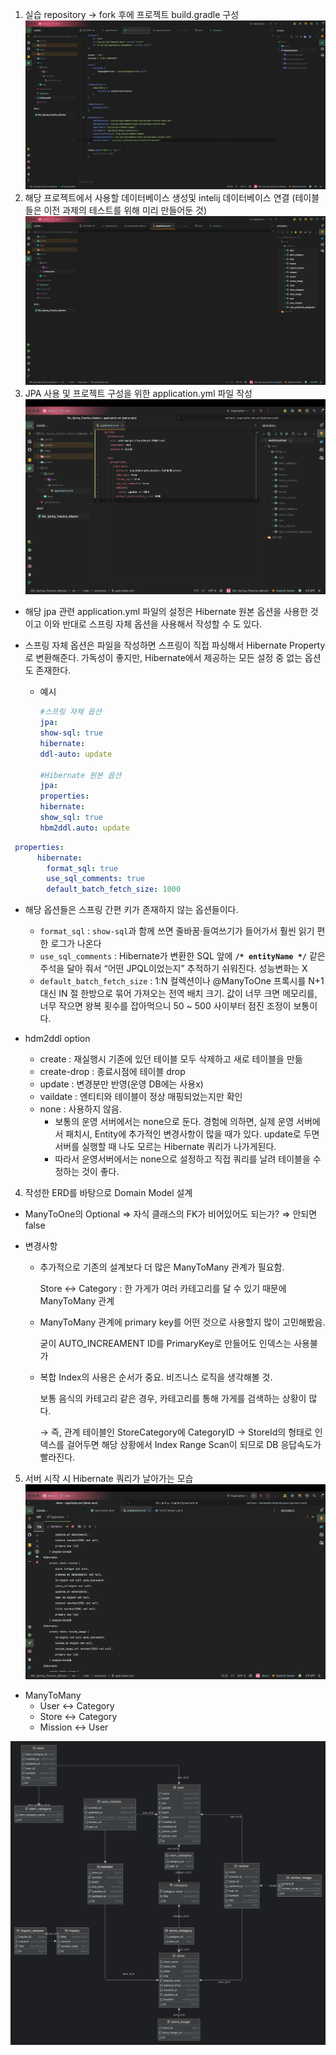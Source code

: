 1. 실습 repository → fork 후에 프로젝트 build.gradle 구성
![1.png](imgs%2F1.png)
2. 해당 프로젝트에서 사용할 데이터베이스 생성및 intelij 데이터베이스 연결 (테이블들은 이전 과제의 테스트를 위해 미리 만들어둔 것)
![2.png](imgs%2F2.png)
3. JPA 사용 및 프로젝트 구성을 위한 application.yml 파일 작성
![3.png](imgs%2F3.png)
- 해당 jpa 관련 application.yml 파일의 설정은 Hibernate 원본 옵션을 사용한 것이고 이와 반대로 스프링 자체 옵션을 사용해서 작성할 수 도 있다.


- 스프링 자체 옵션은 파일을 작성하면 스프링이 직접 파싱해서 Hibernate Property로 변환해준다.
가독성이 좋지만, Hibernate에서 제공하는 모든 설정 중 없는 옵션도 존재한다.
    - 예시
        ```yaml
        #스프링 자체 옵션
        jpa:
        show-sql: true
        hibernate:
        ddl-auto: update
        
        #Hibernate 원본 옵션
        jpa:
        properties:
        hibernate:
        show_sql: true
        hbm2ddl.auto: update
        ```

```yaml
 properties:
      hibernate:
        format_sql: true                
        use_sql_comments: true          
        default_batch_fetch_size: 1000  
```

- 해당 옵션들은 스프링 간편 키가 존재하지 않는 옵션들이다.
    - `format_sql` : `show-sql`과 함께 쓰면 줄바꿈·들여쓰기가 들어가서 훨씬 읽기 편한 로그가 나온다
    - `use_sql_comments` : Hibernate가 변환한 SQL 앞에 **`/* entityName */`** 같은 주석을 달아 줘서 “어떤 JPQL이었는지” 추적하기 쉬워진다. 성능변화는 X
    - `default_batch_fetch_size` : 1:N 컬렉션이나 @ManyToOne 프록시를 N+1 대신 IN 절 한방으로 묶어 가져오는 전역 배치 크기. 값이 너무 크면 메모리를, 너무 작으면 왕복 횟수를 잡아먹으니 50 ~ 500 사이부터 점진 조정이 보통이다.


- hdm2ddl option
    - create : 재실행시 기존에 있던 테이블 모두 삭제하고 새로 테이블을 만듦
    - create-drop : 종료시점에 테이블 drop
    - update : 변경분만 반영(운영 DB에는 사용x)
    - vaildate : 엔티티와 테이블이 정상 매핑되었는지만 확인
    - none : 사용하지 않음.
        - 보통의 운영 서버에서는 none으로 둔다. 경험에 의하면, 실제 운영 서버에서 패치시, Entity에 추가적인 변경사항이 많을 때가 있다. update로 두면 서버를 실행할 때 나도 모르는 Hibernate 쿼리가 나가게된다.
        - 따라서 운영서버에서는 none으로 설정하고 직접 쿼리를 날려 테이블을 수정하는 것이 좋다.


4. 작성한 ERD를 바탕으로 Domain Model 설계

- ManyToOne의 Optional ⇒ 자식 클래스의 FK가 비어있어도 되는가?  ⇒ 안되면 false

- 변경사항
    - 추가적으로 기존의 설계보다 더 많은 ManyToMany 관계가 필요함.

      Store ↔ Category : 한 가게가 여러 카테고리를 달 수 있기 때문에 ManyToMany 관계

    - ManyToMany 관계에 primary key를 어떤 것으로 사용할지 많이 고민해봤음.

      굳이 AUTO_INCREAMENT ID를 PrimaryKey로 만들어도 인덱스는 사용불가

    - 복합 Index의 사용은 순서가 중요. 비즈니스 로직을 생각해볼 것.

      보통 음식의 카테고리 같은 경우, 카테고리를 통해 가게를 검색하는 상황이 많다.

      → 즉, 관계 테이블인 StoreCategory에 CategoryID → StoreId의 형태로 인덱스를 걸어두면 해당 상황에서 Index Range Scan이 되므로 DB 응답속도가 빨라진다.


5. 서버 시작 시 Hibernate 쿼리가 날아가는 모습
![5.png](imgs%2F5.png)

- ManyToMany
    - User ↔ Category
    - Store ↔ Category
    - Mission ↔ User

![ERD.png](imgs%2FERD.png)